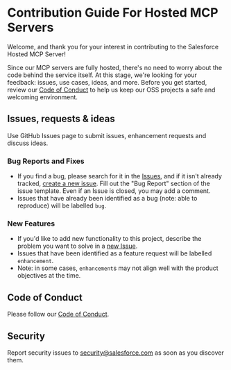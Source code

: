 # Contribution Guide For Hosted MCP Servers
Welcome, and thank you for your interest in contributing to the Salesforce Hosted MCP Server!

Since our MCP servers are fully hosted, there's no need to worry about the code behind the service itself. At this stage, we're looking for your feedback: issues, use cases, ideas, and more. Before you get started, review our [Code of Conduct](CODE_OF_CONDUCT.md) to help us keep our OSS projects a safe and welcoming environment.

## Issues, requests & ideas

Use GitHub Issues page to submit issues, enhancement requests and discuss ideas.

### Bug Reports and Fixes
-  If you find a bug, please search for it in the [Issues](https://github.com/forcedotcom/mcp-hosted/issues), and if it isn't already tracked,
   [create a new issue](https://github.com/forcedotcom/mcp-hosted/issues/new). Fill out the "Bug Report" section of the issue template. Even if an Issue is closed, you may add a comment.
-  Issues that have already been identified as a bug (note: able to reproduce) will be labelled `bug`.

### New Features
-  If you'd like to add new functionality to this project, describe the problem you want to solve in a [new Issue](https://github.com/forcedotcom/mcp-hosted/issues/new).
-  Issues that have been identified as a feature request will be labelled `enhancement`.
-  Note: in some cases, `enhancement`s may not align well with the product objectives at the time.

## Code of Conduct
Please follow our [Code of Conduct](CODE_OF_CONDUCT.md).

## Security
Report security issues to security@salesforce.com as soon as you discover them.
